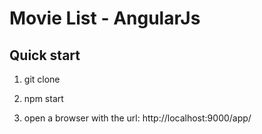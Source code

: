 # Movie List - AngularJs


## Quick start

1. git clone  

2. npm start

3. open a browser with the url:
  http://localhost:9000/app/



